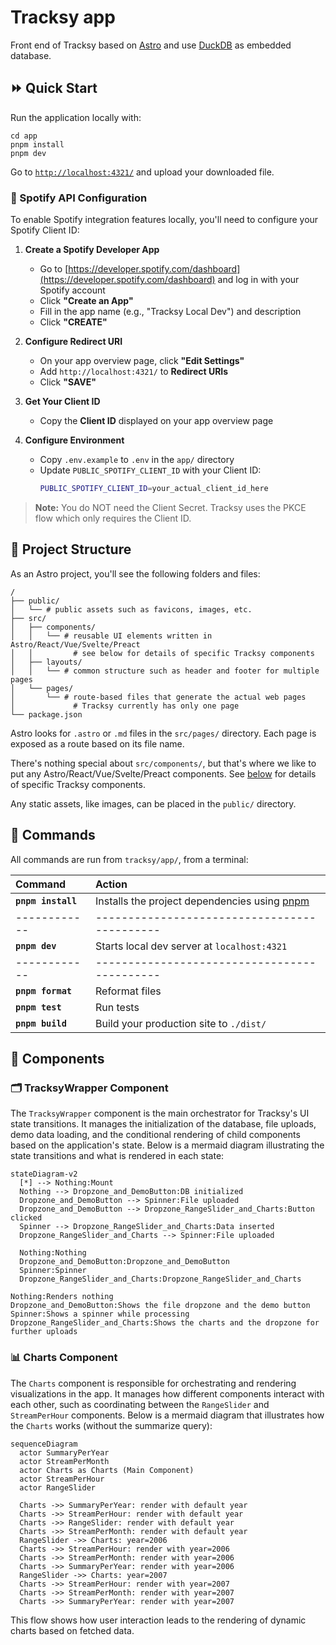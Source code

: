 # Tracksy app

Front end of Tracksy based on [Astro](https://docs.astro.build/en/getting-started/) and use [DuckDB](https://duckdb.org/docs/) as embedded database.

## ⏩ Quick Start

Run the application locally with:

```shell
cd app
pnpm install
pnpm dev
```

Go to [`http://localhost:4321/`](http://localhost:4321/) and upload your downloaded file.

### 🎵 Spotify API Configuration

To enable Spotify integration features locally, you'll need to configure your Spotify Client ID:

1. **Create a Spotify Developer App**
    - Go to [https://developer.spotify.com/dashboard](https://developer.spotify.com/dashboard) and log in with your Spotify account
    - Click **"Create an App"**
    - Fill in the app name (e.g., "Tracksy Local Dev") and description
    - Click **"CREATE"**

2. **Configure Redirect URI**
    - On your app overview page, click **"Edit Settings"**
    - Add `http://localhost:4321/` to **Redirect URIs**
    - Click **"SAVE"**

3. **Get Your Client ID**
    - Copy the **Client ID** displayed on your app overview page

4. **Configure Environment**
    - Copy `.env.example` to `.env` in the `app/` directory
    - Update `PUBLIC_SPOTIFY_CLIENT_ID` with your Client ID:
        ```bash
        PUBLIC_SPOTIFY_CLIENT_ID=your_actual_client_id_here
        ```

> **Note:** You do NOT need the Client Secret. Tracksy uses the PKCE flow which only requires the Client ID.

## 🚀 Project Structure

As an Astro project, you'll see the following folders and files:

```text
/
├── public/
│   └── # public assets such as favicons, images, etc.
├── src/
│   ├── components/
│   │   └── # reusable UI elements written in Astro/React/Vue/Svelte/Preact
│   │         # see below for details of specific Tracksy components
│   ├── layouts/
│   │   └── # common structure such as header and footer for multiple pages
│   └── pages/
│       └── # route-based files that generate the actual web pages
│             # Tracksy currently has only one page
└── package.json
```

Astro looks for `.astro` or `.md` files in the `src/pages/` directory. Each page is exposed as a route based on its file name.

There's nothing special about `src/components/`, but that's where we like to put any Astro/React/Vue/Svelte/Preact components. See [below](##Components) for details of specific Tracksy components.

Any static assets, like images, can be placed in the `public/` directory.

## 🧞 Commands

All commands are run from `tracksy/app/`, from a terminal:

| Command            | Action                                                          |
| :----------------- | :-------------------------------------------------------------- |
| **`pnpm install`** | Installs the project dependencies using [pnpm](https://pnpm.io) |
| ------------       | --------------------------------------------                    |
| **`pnpm dev`**     | Starts local dev server at `localhost:4321`                     |
| ------------       | --------------------------------------------                    |
| **`pnpm format`**  | Reformat files                                                  |
| **`pnpm test`**    | Run tests                                                       |
| **`pnpm build`**   | Build your production site to `./dist/`                         |

## 🔧 Components

### 🗂️ TracksyWrapper Component

The `TracksyWrapper` component is the main orchestrator for Tracksy's UI state transitions. It manages the initialization of the database, file uploads, demo data loading, and the conditional rendering of child components based on the application's state. Below is a mermaid diagram illustrating the state transitions and what is rendered in each state:

```mermaid
stateDiagram-v2
  [*] --> Nothing:Mount
  Nothing --> Dropzone_and_DemoButton:DB initialized
  Dropzone_and_DemoButton --> Spinner:File uploaded
  Dropzone_and_DemoButton --> Dropzone_RangeSlider_and_Charts:Button clicked
  Spinner --> Dropzone_RangeSlider_and_Charts:Data inserted
  Dropzone_RangeSlider_and_Charts --> Spinner:File uploaded

  Nothing:Nothing
  Dropzone_and_DemoButton:Dropzone_and_DemoButton
  Spinner:Spinner
  Dropzone_RangeSlider_and_Charts:Dropzone_RangeSlider_and_Charts

Nothing:Renders nothing
Dropzone_and_DemoButton:Shows the file dropzone and the demo button
Spinner:Shows a spinner while processing
Dropzone_RangeSlider_and_Charts:Shows the charts and the dropzone for further uploads
```

### 📊 Charts Component

The `Charts` component is responsible for orchestrating and rendering visualizations in the app. It manages how different components interact with each other, such as coordinating between the `RangeSlider` and `StreamPerHour` components. Below is a mermaid diagram that illustrates how the `Charts` works (without the summarize query):

```mermaid
sequenceDiagram
  actor SummaryPerYear
  actor StreamPerMonth
  actor Charts as Charts (Main Component)
  actor StreamPerHour
  actor RangeSlider

  Charts ->> SummaryPerYear: render with default year
  Charts ->> StreamPerHour: render with default year
  Charts ->> RangeSlider: render with default year
  Charts ->> StreamPerMonth: render with default year
  RangeSlider ->> Charts: year=2006
  Charts ->> StreamPerHour: render with year=2006
  Charts ->> StreamPerMonth: render with year=2006
  Charts ->> SummaryPerYear: render with year=2006
  RangeSlider ->> Charts: year=2007
  Charts ->> StreamPerHour: render with year=2007
  Charts ->> StreamPerMonth: render with year=2007
  Charts ->> SummaryPerYear: render with year=2007
```

This flow shows how user interaction leads to the rendering of dynamic charts based on fetched data.
